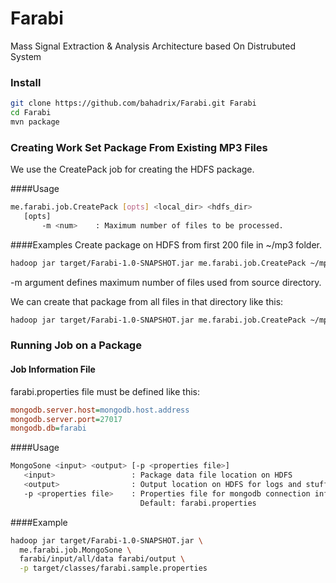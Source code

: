 Farabi
======

Mass Signal Extraction & Analysis Architecture based On Distrubuted System

### Install
```bash
git clone https://github.com/bahadrix/Farabi.git Farabi
cd Farabi
mvn package
```

### Creating Work Set Package From Existing MP3 Files

We use the CreatePack job for creating the HDFS package.

####Usage
```bash
me.farabi.job.CreatePack [opts] <local_dir> <hdfs_dir>
   [opts]
       -m <num>    : Maximum number of files to be processed.
```

####Examples
Create package on HDFS from first 200 file in ~/mp3 folder.

```bash
hadoop jar target/Farabi-1.0-SNAPSHOT.jar me.farabi.job.CreatePack ~/mp3 farabi/input -m 200
```
-m argument defines maximum number of files used from source directory.

We can create that package from all files in that directory like this:
```bash
hadoop jar target/Farabi-1.0-SNAPSHOT.jar me.farabi.job.CreatePack ~/mp3 farabi/input
```


### Running Job on a Package
#### Job Information File
farabi.properties file must be defined like this:
```INI
mongodb.server.host=mongodb.host.address
mongodb.server.port=27017
mongodb.db=farabi
```

####Usage
```bash
MongoSone <input> <output> [-p <properties file>]
   <input>                 : Package data file location on HDFS
   <output>                : Output location on HDFS for logs and stuff
   -p <properties file>    : Properties file for mongodb connection info and stuff.
                             Default: farabi.properties
```

####Example
```bash
hadoop jar target/Farabi-1.0-SNAPSHOT.jar \
  me.farabi.job.MongoSone \
  farabi/input/all/data farabi/output \
  -p target/classes/farabi.sample.properties
```
